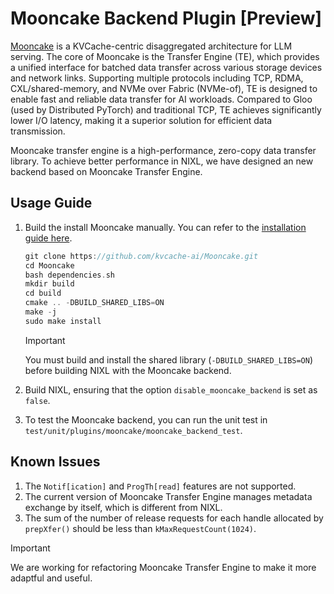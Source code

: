 # Mooncake Backend Plugin [Preview]

[Mooncake](https://github.com/kvcache-ai/Mooncake) is a KVCache-centric disaggregated architecture for LLM serving.
The core of Mooncake is the Transfer Engine (TE), which provides a unified interface for batched data transfer across various storage devices and network links. Supporting multiple protocols including TCP, RDMA, CXL/shared-memory, and NVMe over Fabric (NVMe-of), TE is designed to enable fast and reliable data transfer for AI workloads. Compared to Gloo (used by Distributed PyTorch) and traditional TCP, TE achieves significantly lower I/O latency, making it a superior solution for efficient data transmission.

Mooncake transfer engine is a high-performance, zero-copy data transfer library. To achieve better performance in NIXL, we have designed an new backend based on Mooncake Transfer Engine.

## Usage Guide
1. Build the install Mooncake manually. You can refer to the [installation guide here](https://github.com/kvcache-ai/Mooncake?tab=readme-ov-file#build-and-use-binaries).

    ```cpp
    git clone https://github.com/kvcache-ai/Mooncake.git
    cd Mooncake
    bash dependencies.sh
    mkdir build
    cd build
    cmake .. -DBUILD_SHARED_LIBS=ON
    make -j
    sudo make install
    ```

    > [!IMPORTANT]
    > You must build and install the shared library (`-DBUILD_SHARED_LIBS=ON`) before building NIXL with the Mooncake backend.

2. Build NIXL, ensuring that the option `disable_mooncake_backend` is set as `false`.

3. To test the Mooncake backend, you can run the unit test in `test/unit/plugins/mooncake/mooncake_backend_test`.

## Known Issues
1. The `Notif[ication]` and `ProgTh[read]` features are not supported.
2. The current version of Mooncake Transfer Engine manages metadata exchange by itself, which is different from NIXL.
3. The sum of the number of release requests for each handle allocated by `prepXfer()` should be less than `kMaxRequestCount(1024)`.

> [!IMPORTANT]
> We are working for refactoring Mooncake Transfer Engine to make it more adaptful and useful.
